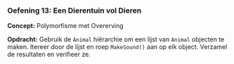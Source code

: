 ### Oefening 13: Een Dierentuin vol Dieren
**Concept:** Polymorfisme met Overerving

**Opdracht:** Gebruik de `Animal` hiërarchie om een lijst van `Animal` objecten te maken. Itereer door de lijst en roep `MakeSound()` aan op elk object. Verzamel de resultaten en verifieer ze.